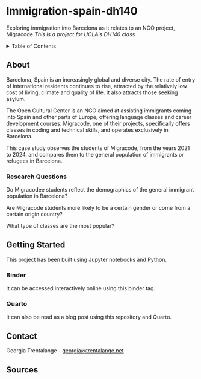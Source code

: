 # Immigration-spain-dh140
Exploring immigration into Barcelona as it relates to an NGO project, Migracode
*This is a project for UCLA's DH140 class*

<!-- TABLE OF CONTENTS -->
<details>
  <summary>Table of Contents</summary>
  <ol>
    <li>
      <a href="#about">About</a>
      <ul>
        <li><a href="#research-questions">Research Questions</a></li>
      </ul>
    </li>
    <li>
      <a href="#getting-started">Getting Started</a>
      <ul>
        <li><a href="#binder">Binder</a></li>
        <li><a href="#quarto">Quarto</a></li>
      </ul>
    </li>
    <li><a href="#contact">Contact</a></li>
    <li><a href="#sources">Sources</a></li>
  </ol>
</details>

## About 
Barcelona, Spain is an increasingly global and diverse city. The rate of entry of international residents continues to rise, attracted by the relatively low cost of living, climate and quality of life. It also attracts those seeking asylum. 

The Open Cultural Center is an NGO aimed at assisting immigrants coming into Spain and other parts of Europe, offering language classes and career development courses. Migracode, one of their projects, specifically offers classes in coding and technical skills, and operates exclusively in Barcelona. 

This case study observes the students of Migracode, from the years 2021 to 2024, and compares them to the general population of immigrants or refugees in Barcelona. 

### Research Questions

Do Migracodee students reflect the demographics of the general immigrant population in Barcelona? 

Are Migracode students more likely to be a certain gender or come from a certain origin country? 

What type of classes are the most popular?

## Getting Started
This project has been built using Jupyter notebooks and Python.

### Binder
It can be accessed interactively online using this binder tag.

### Quarto
It can also be read as a blog post using this repository and Quarto. 

## Contact 
Georgia Trentalange - georgia@trentalange.net
## Sources 
